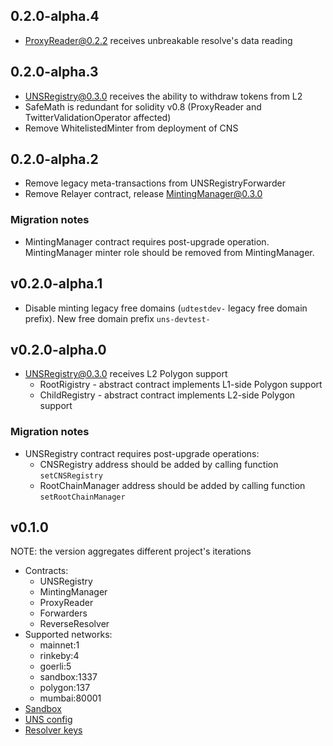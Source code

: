 ## 0.2.0-alpha.4
- ProxyReader@0.2.2 receives unbreakable resolve's data reading

## 0.2.0-alpha.3
- UNSRegistry@0.3.0 receives the ability to withdraw tokens from L2
- SafeMath is redundant for solidity v0.8 (ProxyReader and TwitterValidationOperator affected)
- Remove WhitelistedMinter from deployment of CNS

## 0.2.0-alpha.2
- Remove legacy meta-transactions from UNSRegistryForwarder
- Remove Relayer contract, release MintingManager@0.3.0

### Migration notes
- MintingManager contract requires post-upgrade operation. MintingManager minter role should be removed from MintingManager.

## v0.2.0-alpha.1
- Disable minting legacy free domains (`udtestdev-` legacy free domain prefix). New free domain prefix `uns-devtest-`

## v0.2.0-alpha.0
- UNSRegistry@0.3.0 receives L2 Polygon support
    - RootRigistry - abstract contract implements L1-side Polygon support
    - ChildRegistry - abstract contract implements L2-side Polygon support

### Migration notes
- UNSRegistry contract requires post-upgrade operations:
    - CNSRegistry address should be added by calling function `setCNSRegistry`
    - RootChainManager address should be added by calling function `setRootChainManager`

## v0.1.0
NOTE: the version aggregates different project's iterations
- Contracts:
    - UNSRegistry
    - MintingManager
    - ProxyReader
    - Forwarders
    - ReverseResolver
- Supported networks:
    - mainnet:1
    - rinkeby:4
    - goerli:5
    - sandbox:1337
    - polygon:137
    - mumbai:80001
- [Sandbox](./sandbox/README.md)
- [UNS config](./uns-config.json)
- [Resolver keys](./resolver-keys.json)